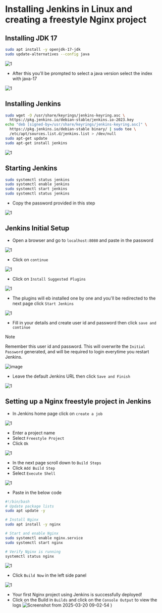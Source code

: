# Installing Jenkins in Linux and creating a freestyle Nginx project


## Installing JDK 17
```bash
sudo apt install -y openjdk-17-jdk
sudo update-alternatives --config java
```

![1](https://github.com/user-attachments/assets/75ed3b14-c3ee-41e1-b83f-681c6bafd641)

 - After this you'll be prompted to select a java version select the index with java-17

![1](https://github.com/user-attachments/assets/5ca00311-ea4c-44eb-b27c-a4e793ac5752)

## Installing Jenkins
```bash
sudo wget -O /usr/share/keyrings/jenkins-keyring.asc \
  https://pkg.jenkins.io/debian-stable/jenkins.io-2023.key
echo "deb [signed-by=/usr/share/keyrings/jenkins-keyring.asc]" \
  https://pkg.jenkins.io/debian-stable binary/ | sudo tee \
  /etc/apt/sources.list.d/jenkins.list > /dev/null
sudo apt-get update
sudo apt-get install jenkins
```

![1](https://github.com/user-attachments/assets/467fc754-01ee-490e-a71e-e14b916494de)

## Starting Jenkins
```bash
sudo systemctl status jenkins
sudo systemctl enable jenkins
sudo systemctl start jenkins
sudo systemctl status jenkins
```
 - Copy the password provided in this step

![1](https://github.com/user-attachments/assets/8f7d48c8-66ac-4d48-b0ef-e420dcbc3b13)

## Jenkins Initial Setup
 - Open a browser and go to `localhost:8080` and paste in the password

![1](https://github.com/user-attachments/assets/23cefbc4-25ca-4ddc-a59c-3c958275764c)

 - Click on `continue`

![1](https://github.com/user-attachments/assets/ea2b865f-689d-4d00-801c-8e4847a20adb)

 - Click on `Install Suggested Plugins`

![1](https://github.com/user-attachments/assets/4fe685f6-5245-4075-ad4c-a87e981c25ca)

 - The plugins will eb installed one by one and you'll be redirected to the next page click `Start Jenkins`

![1](https://github.com/user-attachments/assets/ebd355c3-034e-4fe8-af74-d780d15bf8d7)

 - Fill in your details and create user id and password then click `save and continue`
> [!NOTE]  
> Remember this user id and password. This will overwrite the `Initial Password` generated, and will be required to login everytime you restart Jenkins.

![image](https://github.com/user-attachments/assets/0146a230-0951-4671-b88c-6ded7564a01f)


 - Leave the default Jenkins URL then click `Save and Finish`

![1](https://github.com/user-attachments/assets/7dc3ae3c-85f4-4820-80a4-9b455affc3ae)


## Setting up a Nginx freestyle project in Jenkins
 - In Jenkins home page click on `create a job`

![1](https://github.com/user-attachments/assets/90d7c7fb-50ed-4bd3-93f4-5afb45a29734)

 - Enter a project name
 - Select `Freestyle Project`
 - Click `Ok`

![1](https://github.com/user-attachments/assets/03d4672d-21e5-467f-9742-035c662784b8)

 - In the next page scroll down to `Build Steps`
 - Click `Add Build Step`
 - Select `Execute Shell`

![1](https://github.com/user-attachments/assets/60f7d6b0-85e9-44eb-a78b-9a94e8d46a94)

 - Paste in the below code
```bash
#!/bin/bash
# Update package lists
sudo apt update -y

# Install Nginx
sudo apt install -y nginx

# Start and enable Nginx
sudo systemctl enable nginx.service
sudo systemctl start nginx

# Verify Nginx is running
systemctl status nginx
```

![1](https://github.com/user-attachments/assets/27fd056c-ea7e-4069-9f23-fd7887260f96)

 - Click `Build Now` in the left side panel
   
![1](https://github.com/user-attachments/assets/290bb3be-cf50-40e8-b42e-a1cc9e2f2341)

 - Your first Nginx project using Jenkins is successfully deployed!
 - Click on the Build in `Builds` and click on the `Console Output` to view the logs
   ![Screenshot from 2025-03-20 09-02-54](https://github.com/user-attachments/assets/ab594226-fca6-447a-bcba-146901df00a7)
)

